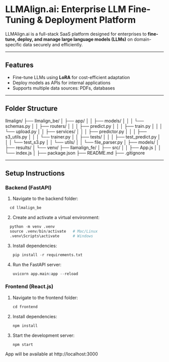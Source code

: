 # LLMAlign.ai: Enterprise LLM Fine-Tuning & Deployment Platform

LLMAlign.ai is a full-stack SaaS platform designed for enterprises to **fine-tune, deploy, and manage large language models (LLMs)** on domain-specific data securely and efficiently.

---

## Features

- Fine-tune LLMs using **LoRA** for cost-efficient adaptation
- Deploy models as APIs for internal applications
- Supports multiple data sources: PDFs, databases


---

## Folder Structure
llmalign/
├── llmalign_be/
│   ├── app/
│   │   ├── models/
│   │   │   └── schemas.py
│   │   ├── routers/
│   │   │   ├── predict.py
│   │   │   ├── train.py
│   │   │   └── upload.py
│   │   ├── services/
│   │   │   ├── predictor.py
│   │   │   ├── s3_utils.py
│   │   │   └── trainer.py
│   │   ├── tests/
│   │   │   ├── test_predict.py
│   │   │   └── test_s3.py
│   │   └── utils/
│   │       └── file_parser.py
│   ├── models/
│   ├── results/
│   └── venv/
├── llamalign_fe/
│ ├── src/
│ │ ├── App.js
│ │ └── index.js
│ ├── package.json
├── README.md
├── .gitignore


---

## Setup Instructions

### Backend (FastAPI)

1. Navigate to the backend folder:
```s
  cd llmalign_be
```

2. Create and activate a virtual environment:
```s
  python -m venv .venv
  source .venv/bin/activate   # Mac/Linux
  .venv\Scripts\activate      # Windows
```

3. Install dependencies:
   ```s
   pip install -r requirements.txt
   ```

4. Run the FastAPI server:
   ```s
   uvicorn app.main:app --reload
   ```

### Frontend (React.js)

1. Navigate to the frontend folder:
   ```s
   cd frontend
   ```
   
2. Install dependencies:
   ```s
   npm install
   ```

3. Start the development server:
   ```s
   npm start
   ```

App will be available at http://localhost:3000
   



















